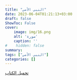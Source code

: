 ```yaml
---
title: "النبي الأمي"
date: 2023-06-04T01:21:13+03:00
draft: false
ShowToc: False
cover:
    image: img/16.png
    alt: 'صورة'
    caption: ''
#    hidden: false
summary: 
tags: ["النبي الأمي"]
categories: []
---
```

[تحميل الكتاب](./../../books/16.pdf)

